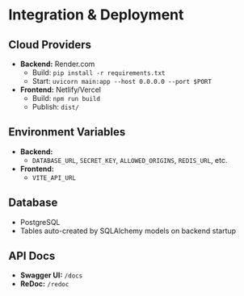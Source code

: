 # Integration & Deployment

## Cloud Providers
- **Backend:** Render.com
  - Build: `pip install -r requirements.txt`
  - Start: `uvicorn main:app --host 0.0.0.0 --port $PORT`
- **Frontend:** Netlify/Vercel
  - Build: `npm run build`
  - Publish: `dist/`

## Environment Variables
- **Backend:**
  - `DATABASE_URL`, `SECRET_KEY`, `ALLOWED_ORIGINS`, `REDIS_URL`, etc.
- **Frontend:**
  - `VITE_API_URL`

## Database
- PostgreSQL
- Tables auto-created by SQLAlchemy models on backend startup

## API Docs
- **Swagger UI:** `/docs`
- **ReDoc:** `/redoc`
